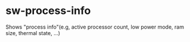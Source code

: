 # sw-process-info
Shows "process info"(e.g, active processor count, low power mode, ram size, thermal state, ...)
